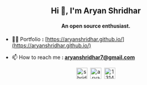 <h2 align="center">Hi 👋, I'm Aryan Shridhar</h2>
<h4 align="center">An open source enthusiast.</h4>

- 👨‍💻 Portfolio **:** [https://aryanshridhar.github.io/](https://aryanshridhar.github.io/)

- 📫 How to reach me **: aryanshridhar7@gmail.com**

<p align="center">
<a href="https://twitter.com/shridhararyan" target="blank"><img align="center" src="https://cdn.jsdelivr.net/npm/simple-icons@3.0.1/icons/twitter.svg" alt="shridhararyan" height="30" width="30" /></a>&nbsp;
<a href="https://linkedin.com/in/aryan-shridhar-b3a44b19a" target="blank"><img align="center" src="https://cdn.jsdelivr.net/npm/simple-icons@3.0.1/icons/linkedin.svg" alt="aryan-shridhar-b3a44b19a" height="30" width="30" /></a>&nbsp;
<a href="https://stackoverflow.com/users/13148815" target="blank"><img align="center" src="https://cdn.jsdelivr.net/npm/simple-icons@3.0.1/icons/stackoverflow.svg" alt="13148815" height="30" width="30" /></a>
</p>
